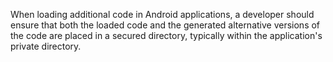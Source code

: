 When loading additional code in Android applications, a developer should ensure that both the loaded code and the generated alternative versions of the code are placed in a secured directory, typically within the application's private directory.